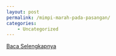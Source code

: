 ```yaml
---
layout: post
permalink: /mimpi-marah-pada-pasangan/
categories:
    - Uncategorized
---
```


[Baca Selengkapnya](/08)